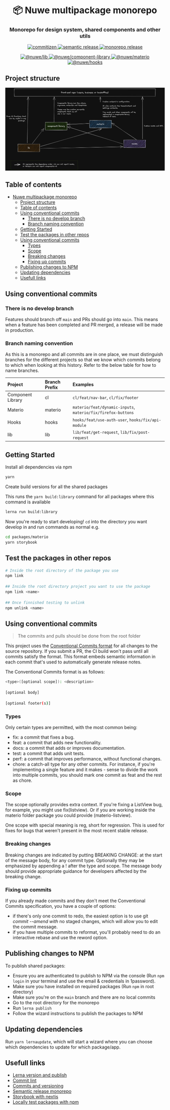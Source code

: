 <h1 align="center" style="border-bottom: none;">📦 Nuwe multipackage monorepo</h1>
<h3 align="center">Monorepo for design system, shared components and other utils</h3>

<p align="center">
  <a href="http://commitizen.github.io/cz-cli">
    <img alt="commitizen" src="https://img.shields.io/badge/commitizen-friendly-brightgreen.svg">
  </a>
  <a href="https://github.com/semantic-release/semantic-release">
    <img alt="semantic release" src="https://img.shields.io/badge/%20%20%F0%9F%93%A6%F0%9F%9A%80-semantic--release-e10079.svg">
  </a>
  <a href="https://github.com/nuwe-io/components-v2/actions/workflows/release.yml">
    <img alt="monorepo release" src="https://github.com/nuwe-io/components-v2/actions/workflows/release.yml/badge.svg">
  </a>
</p>

<p align="center">
  <a href="https://www.npmjs.com/package/@nuwe/lib">
    <img alt="@nuwe/lib" src="https://img.shields.io/npm/v/@nuwe/lib?color=brown&label=%40nuwe%2Flib&style=for-the-badge&logo=npm">
  </a>
  <a href="https://www.npmjs.com/package/@nuwe/component-library">
    <img alt="@nuwe/component-library" src="https://img.shields.io/npm/v/@nuwe/component-library?color=green&label=%40nuwe%2Fcomponent-library&style=for-the-badge&logo=npm">
  </a>
  <a href="https://www.npmjs.com/package/@nuwe/materio">
    <img alt="@nuwe/materio" src="https://img.shields.io/npm/v/@nuwe/materio?color=blue&label=%40nuwe%2Fmaterio&style=for-the-badge&logo=npm">
  </a>
  <a href="https://www.npmjs.com/package/@nuwe/hooks">
    <img alt="@nuwe/hooks" src="https://img.shields.io/npm/v/@nuwe/hooks?color=blueviolet&label=%40nuwe%2Fhooks&style=for-the-badge&logo=npm">
  </a>
</p>

## Project structure

![Packages](./public/packages.png)

## Table of contents

- [Nuwe multipackage monorepo](#nuwe-multipackage-monorepo)
  - [Project structure](#project-structure)
  - [Table of contents](#table-of-contents)
  - [Using conventional commits](#using-conventional-commits)
    - [There is no develop branch](#there-is-no-develop-branch)
    - [Branch naming convention](#branch-naming-convention)
  - [Getting Started](#getting-started)
  - [Test the packages in other repos](#test-the-packages-in-other-repos)
  - [Using conventional commits](#using-conventional-commits-1)
    - [Types](#types)
    - [Scope](#scope)
    - [Breaking changes](#breaking-changes)
    - [Fixing up commits](#fixing-up-commits)
  - [Publishing changes to NPM](#publishing-changes-to-npm)
  - [Updating dependencies](#updating-dependencies)
  - [Usefull links](#usefull-links)

## Using conventional commits

### There is no develop branch

Features should branch off `main` and PRs should go into `main`. This means when a feature has been completed and PR merged, a release will be made in production.

### Branch naming convention

As this is a monorepo and all commits are in one place, we must distinguish branches for the different projects so that we know which commits belong to which when looking at this history. Refer to the below table for how to name branches.

| Project           | Branch Prefix | Examples                                                     |
| :---------------- | :------------ | :----------------------------------------------------------- |
| Component Library | cl            | `cl/feat/nav-bar`, `cl/fix/footer`                           |
| Materio           | materio       | `materio/feat/dynamic-inputs`, `materio/fix/firefox-buttons` |
| Hooks             | hooks         | `hooks/feat/use-auth-user`, `hooks/fix/api-module`           |
| lib               | lib           | `lib/feat/get-request`, `lib/fix/post-request`               |

## Getting Started

Install all dependencies via npm

```bash
yarn
```

Create build versions for all the shared packages

This runs the `yarn build:library` command for all packages where this command is available

```bash
lerna run build:library
```

Now you're ready to start developing! `cd` into the directory you want develop in and run commands as normal e.g.

```bash
cd packages/materio
yarn storybook
```

## Test the packages in other repos

```bash
# Inside the root directory of the package you use
npm link

## Inside the root directory project you want to use the package
npm link <name>

## Once finnished testing to unlink
npm unlink <name>
```

## Using conventional commits

> The commits and pulls should be done from the root folder

This project uses the [Conventional Commits format](https://www.conventionalcommits.org/en/v1.0.0/#summary) for all changes to the source repository. If you submit a PR, the CI build won't pass until all commits satisfy the format. This format embeds semantic information in each commit that's used to automatically generate release notes.

The Conventional Commits format is as follows:

```bash
<type>([optional scope]): <description>

[optional body]

[optional footer(s)]
```

### Types

Only certain types are permitted, with the most common being:

- fix: a commit that fixes a bug.
- feat: a commit that adds new functionality.
- docs: a commit that adds or improves documentation.
- test: a commit that adds unit tests.
- perf: a commit that improves performance, without functional changes.
- chore: a catch-all type for any other commits. For instance, if you're implementing a single feature and it makes - sense to divide the work into multiple commits, you should mark one commit as feat and the rest as chore.

### Scope

The scope optionally provides extra context. If you're fixing a ListView bug, for example, you might use fix(listview). Or if you are working inside the materio folder package you could provide (materio-listview).

One scope with special meaning is reg, short for regression. This is used for fixes for bugs that weren't present in the most recent stable release.

### Breaking changes

Breaking changes are indicated by putting BREAKING CHANGE: at the start of the message body, for any commit type. Optionally they may be emphasized by appending a ! after the type and scope. The message body should provide appropriate guidance for developers affected by the breaking change.

### Fixing up commits

If you already made commits and they don't meet the Conventional Commits specification, you have a couple of options:

- if there's only one commit to redo, the easiest option is to use git _commit --amend with_ no staged changes, which will allow you to edit the commit message.
- if you have multiple commits to reformat, you'll probably need to do an interactive rebase and use the reword option.

## Publishing changes to NPM

To publish shared packages:

- Ensure you are authenticated to publish to NPM via the console (Run `npm login` in your terminal and use the email & credentials in 1password).
- Make sure you have installed on required packages (Run `npm` in root directory)
- Make sure you're on the `main` branch and there are no local commits
- Go to the root directory for the monorepo
- Run `lerna publish`
- Follow the wizard instructions to publish the packages to NPM

## Updating dependencies

Run `yarn lernaupdate`, which will start a wizard where you can choose which dependencies to update for which package/app.

## Usefull links

- [Lerna version and publish](https://lerna.js.org/docs/features/version-and-publish)
- [Commit lint](https://github.com/conventional-changelog/commitlint)
- [Commits and versioning](https://levelup.gitconnected.com/improve-your-commits-and-versioning-in-javascript-56f72c0ab761)
- [Semantic release monorepo](https://github.com/pmowrer/semantic-release-monorepo)
- [Storybook with nextjs](https://itnext.io/nextjs-storybookjs-material-ui-jest-swr-fe2ff5cb9af8)
- [Locally test packages with npm](https://javascript.plainenglish.io/test-your-library-locally-with-npm-link-a5aa79d07270)
